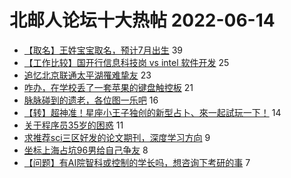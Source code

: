 # 北邮人论坛十大热帖 2022-06-14

- [【取名】王姓宝宝取名，预计7月出生](https://bbs.byr.cn/article/Talking/6351781) 39
- [【工作比较】国开行信息科技岗 vs intel 软件开发](https://bbs.byr.cn/article/Job/2166156) 25
- [追忆北京联通太平湖罹难挚友](https://bbs.byr.cn/article/Feeling/3189487) 23
- [咋办，在学校丢了一套苹果的键盘触控板](https://bbs.byr.cn/article/DigiLife/317441) 21
- [脉脉碰到的遗老，各位图一乐吧](https://bbs.byr.cn/article/Picture/3323998) 16
- [【转】超神准！星座小王子独创的新型占卜、來一起試玩一下！](https://bbs.byr.cn/article/Constellations/326533) 14
- [关于程序员35岁的困惑](https://bbs.byr.cn/article/WorkLife/1187079) 11
- [求推荐sci三区好发的论文期刊，深度学习方向](https://bbs.byr.cn/article/Paper/46983) 9
- [坐标上海占坑96男给自己争友](https://bbs.byr.cn/article/Friends/2026090) 8
- [【问题】有AI院智科或控制的学长吗，想咨询下考研的事](https://bbs.byr.cn/article/AimGraduate/1217395) 7


